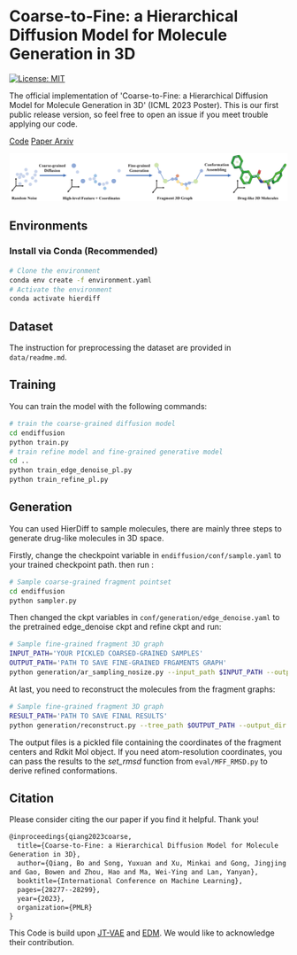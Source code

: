 # Coarse-to-Fine: a Hierarchical Diffusion Model for Molecule Generation in 3D


[![License: MIT](https://img.shields.io/badge/License-MIT-yellow.svg)](https://github.com/qiangbo1222/HierDiff/blob/main/LICENSE)

The official implementation of 'Coarse-to-Fine: a Hierarchical Diffusion Model for Molecule Generation in 3D' (ICML 2023 Poster). This is our first public release version, so feel free to open an issue if you meet trouble applying our code.

[Code](https://github.com/qiangbo1222/HierDiff)   [Paper Arxiv](https://arxiv.org/abs/2305.13266)

![cover](assets/overview.png)

## Environments

### Install via Conda (Recommended)

```bash
# Clone the environment
conda env create -f environment.yaml
# Activate the environment
conda activate hierdiff
```

## Dataset
The instruction for preprocessing the dataset are provided in `data/readme.md`.


## Training
You can train the model with the following commands:

```bash
# train the coarse-grained diffusion model
cd endiffusion
python train.py
# train refine model and fine-grained generative model
cd ..
python train_edge_denoise_pl.py
python train_refine_pl.py
```

## Generation
You can used HierDiff to sample molecules, there are mainly three steps to generate drug-like molecules in 3D space.

Firstly, change the checkpoint variable in `endiffusion/conf/sample.yaml` to your trained checkpoint path. then run :
```bash
# Sample coarse-grained fragment pointset
cd endiffusion
python sampler.py
```

Then changed the ckpt variables in `conf/generation/edge_denoise.yaml` to the pretrained edge_denoise ckpt and refine ckpt and run: 

```bash
# Sample fine-grained fragment 3D graph
INPUT_PATH='YOUR PICKLED COARSED-GRAINED SAMPLES'
OUTPUT_PATH='PATH TO SAVE FINE-GRAINED FRGAMENTS GRAPH'
python generation/ar_sampling_nosize.py --input_path $INPUT_PATH --output_path $OUTPUT_PATH
```

At last, you need to reconstruct the molecules from the fragment graphs:

```bash
# Sample fine-grained fragment 3D graph
RESULT_PATH='PATH TO SAVE FINAL RESULTS'
python generation/reconstruct.py --tree_path $OUTPUT_PATH --output_dir $RESULT_PATH
```

The output files is a pickled file containing the coordinates of the fragment centers and Rdkit Mol object. If you need atom-resolution coordinates, you can pass the results to the *set_rmsd* function from `eval/MFF_RMSD.py` to derive refined conformations.

## Citation
Please consider citing the our paper if you find it helpful. Thank you!
```
@inproceedings{qiang2023coarse,
  title={Coarse-to-Fine: a Hierarchical Diffusion Model for Molecule Generation in 3D},
  author={Qiang, Bo and Song, Yuxuan and Xu, Minkai and Gong, Jingjing and Gao, Bowen and Zhou, Hao and Ma, Wei-Ying and Lan, Yanyan},
  booktitle={International Conference on Machine Learning},
  pages={28277--28299},
  year={2023},
  organization={PMLR}
}
```
This Code is build upon [JT-VAE](https://github.com/wengong-jin/icml18-jtnn) and [EDM](https://github.com/ehoogeboom/e3_diffusion_for_molecules). We would like to acknowledge their contribution.